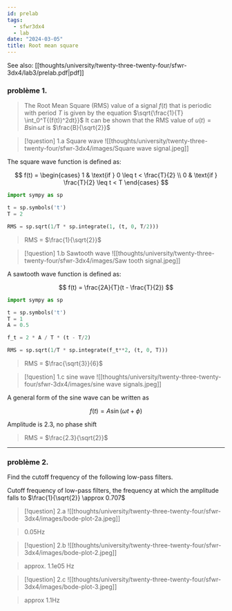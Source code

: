 ```yaml
---
id: prelab
tags:
  - sfwr3dx4
  - lab
date: "2024-03-05"
title: Root mean square
---
```


See also: [[thoughts/university/twenty-three-twenty-four/sfwr-3dx4/lab3/prelab.pdf|pdf]]

### problème 1.

> The Root Mean Square (RMS) value of a signal $f(t)$ that is periodic with period $T$ is given by the equation $\sqrt{\frac{1}{T} \int_0^T{(f(t))^2dt}}$
> It can be shown that the RMS value of $u(t) = B \sin{\omega t}$ is $\frac{B}{\sqrt{2}}$

> [!question] 1.a
> Square wave
> ![[thoughts/university/twenty-three-twenty-four/sfwr-3dx4/images/Square wave signal.jpeg]]

The square wave function is defined as:

$$
f(t) = \begin{cases}
1 & \text{if } 0 \leq t < \frac{T}{2} \\
0 & \text{if } \frac{T}{2} \leq t < T
\end{cases}
$$

```python
import sympy as sp

t = sp.symbols('t')
T = 2

RMS = sp.sqrt(1/T * sp.integrate(1, (t, 0, T/2)))
```

> RMS = $\frac{1}{\sqrt{2}}$

> [!question] 1.b
> Sawtooth wave
> ![[thoughts/university/twenty-three-twenty-four/sfwr-3dx4/images/Saw tooth signal.jpeg]]

A sawtooth wave function is defined as:

$$
f(t) = \frac{2A}{T}(t - \frac{T}{2})
$$

```python
import sympy as sp

t = sp.symbols('t')
T = 1
A = 0.5

f_t = 2 * A / T * (t - T/2)

RMS = sp.sqrt(1/T * sp.integrate(f_t**2, (t, 0, T)))
```

> RMS = $\frac{\sqrt{3}}{6}$

> [!question] 1.c
> sine wave
> ![[thoughts/university/twenty-three-twenty-four/sfwr-3dx4/images/sine wave signals.jpeg]]

A general form of the sine wave can be written as

$$
f(t) = A \sin(\omega t + \phi)
$$

Amplitude is 2.3, no phase shift

> RMS = $\frac{2.3}{\sqrt{2}}$

---

### problème 2.

Find the cutoff frequency of the following low-pass filters.

Cutoff frequency of low-pass filters, the frequency at which the amplitude falls to $\frac{1}{\sqrt{2}} \approx 0.707$

> [!question] 2.a
> ![[thoughts/university/twenty-three-twenty-four/sfwr-3dx4/images/bode-plot-2a.jpeg]]

> 0.05Hz

> [!question] 2.b
> ![[thoughts/university/twenty-three-twenty-four/sfwr-3dx4/images/bode-plot-2.jpeg]]

> approx. 1.1e05 Hz

> [!question] 2.c
> ![[thoughts/university/twenty-three-twenty-four/sfwr-3dx4/images/bode-plot-3.jpeg]]

> approx 1.1Hz
